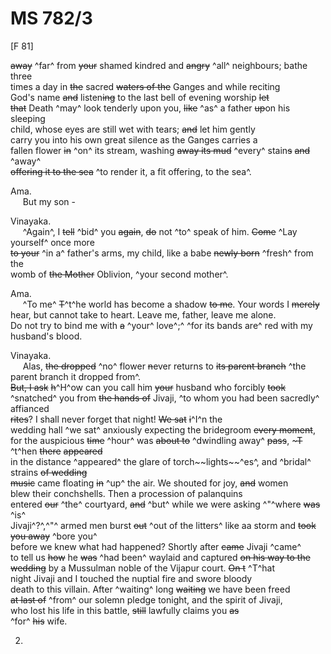 # MS 782/3

[F 81]

~~away~~ ^far^ from ~~your~~ shamed kindred and ~~angry~~ ^all^ neighbours; bathe three \
times a day in ~~the~~ sacred ~~waters of the~~ Ganges and while reciting \
God's name ~~and~~ listen~~ing~~ to the last bell of evening worship ~~let~~ \
~~that~~ Death ^may^ look tenderly upon you, ~~like~~ ^as^ a father ~~up~~on his sleeping \
child, whose eyes are still wet with tears; ~~and~~ let him gently \
carry you into his own great silence as the Ganges carries a \
fallen flower ~~in~~ ^on^ its stream, washing ~~away its mud~~ ^every^ stain~~s~~ ~~and~~ ^away^ \
~~offering it to the sea~~ ^to render it, a fit offering, to the sea^. 

Ama. \
&nbsp;&nbsp;&nbsp;&nbsp;&nbsp;But my son -
 
 Vinayaka. \
 &nbsp;&nbsp;&nbsp;&nbsp;&nbsp;^Again^, I ~~tell~~ ^bid^ you ~~again~~, ~~do~~ not ^to^ speak of him. ~~Come~~ ^Lay yourself^ once more \
 ~~to your~~ ^in a^ father's arms, my child, like a babe ~~newly born~~ ^fresh^ from the \
 womb of ~~the Mother~~ Oblivion, ^your second mother^. 
 
 Ama. \
 &nbsp;&nbsp;&nbsp;&nbsp;&nbsp;^To me^ ~~T~~^t^he world has become a shadow ~~to me~~. Your words I ~~merely~~ \
 hear, but cannot take to heart. Leave me, father, leave me alone. \
 Do not try to bind me with ~~a~~ ^your^ love^;^ ^for its bands are^ red with my
husband's blood.

Vinayaka. \
&nbsp;&nbsp;&nbsp;&nbsp;&nbsp;Alas, ~~the dropped~~ ^no^ flower ~~n~~ever returns to ~~its parent branch~~ ^the parent branch it dropped from^. \
~~But, I ask~~ ~~h~~^H^ow can you call him ~~your~~ husband who forcibly ~~took~~ \
^snatched^ you from ~~the hands of~~ Jivaji, ^to whom you had been sacredly^ affianced \
~~rites~~? I shall never forget that night! ~~We sat~~ ~~i~~^I^n the \
wedding hall ^we sat^ anxiously expecting the bridegroom ~~every moment~~, \
for the auspicious ~~time~~ ^hour^ was ~~about to~~ ^dwindling away^ ~~pass~~, ~~~T~~ ^t^hen ~~there~~ ~~appeared~~ \
in the distance ^appeared^ the glare of torch~~lights~~^es^, and ^bridal^ strains ~~of wedding~~ \
~~music~~ came floating ~~in~~ ^up^ the air. We shouted for joy, ~~and~~ women \
blew their conchshells. Then a procession of palanquins \
entered ~~our~~ ^the^ courtyard, ~~and~~ ^but^ while we were asking ^"^where ~~was~~ ^is^ \
Jivaji^?^,^"^ armed men burst ~~out~~ ^out of the litters^ like aa storm and ~~took you away~~ ^bore you^ \
before we knew what had happened? Shortly after ~~came~~ Jivaji ^came^ \
to tell us ~~how~~ he ~~was~~ ^had been^ waylaid and captured ~~on his way to the~~ \
~~wedding~~ by a Mussulman noble of the Vijapur court. ~~On t~~ ^T^hat \
night Jivaji and I touched the nuptial fire and swore bloody \
death to this villain. After ^waiting^ long ~~waiting~~ we have been freed \
~~at last of~~ ^from^ our solemn pledge tonight, and the spirit of Jivaji, \
who lost his life in this battle, ~~still~~ lawfully claims you ~~as~~ \
^for^ ~~his~~ wife.

2.
